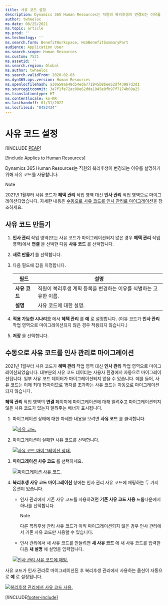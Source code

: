 ```yaml
---
title: 사유 코드 설정
description: Dynamics 365 Human Resources는 직원의 복리후생이 변경되는 이유를 설명하기 위해 사유 코드를 사용합니다.
author: twheeloc
ms.date: 08/25/2021
ms.topic: article
ms.prod: ''
ms.technology: ''
ms.search.form: BenefitWorkspace, HcmBenefitSummaryPart
audience: Application User
ms.search.scope: Human Resources
ms.custom: 7521
ms.assetid: ''
ms.search.region: Global
ms.author: twheeloc
ms.search.validFrom: 2020-02-03
ms.dyn365.ops.version: Human Resources
ms.openlocfilehash: a30a59a648d54eda771845b8bee52df43987d3d1
ms.sourcegitcommit: 3a7f1fe72ac08e62dda1045e0fb97f7174b69a25
ms.translationtype: HT
ms.contentlocale: ko-KR
ms.lasthandoff: 01/31/2022
ms.locfileid: "8452434"
---
```

# <a name="set-up-reason-codes"></a>사유 코드 설정


[!INCLUDE [PEAP](../includes/peap-2.md)]

[!include [Applies to Human Resources](../includes/applies-to-hr.md)]

Dynamics 365 Human Resources는 직원의 복리후생이 변경되는 이유를 설명하기 위해 사유 코드를 사용합니다.

> [!NOTE]
> 2021년 1월부터 사유 코드가 **혜택 관리** 작업 영역 대신 **인사 관리** 작업 영역으로 마이그레이션되었습니다. 자세한 내용은 [수동으로 사유 코드를 인사 관리로 마이그레이션](hr-benefits-setup-reason-codes.md#manually-migrate-reason-codes-to-personnel-management)을 참조하세요.

## <a name="create-reason-codes"></a>사유 코드 만들기

1. **인사 관리** 작업 영역(또는 사유 코드가 마이그레이션되지 않은 경우 **혜택 관리** 작업 영역)에서 **연결** 을 선택한 다음 **사유 코드** 를 선택합니다.

2. **새로 만들기** 를 선택합니다.

3. 다음 필드에 값을 지정합니다.

   | 필드 | 설명 |
   | --- | --- |
   | **사유 코드** | 직원이 복리후생 계획 등록을 변경하는 이유를 식별하는 고유한 이름. |
   | **설명** | 사유 코드에 대한 설명. |

4. **적용 가능한 시나리오** 에서 **혜택 관리** 를 **예** 로 설정합니다. (이유 코드가 **인사 관리** 작업 영역으로 마이그레이션되지 않은 경우 적용되지 않습니다.)

5. **저장** 을 선택합니다.

## <a name="manually-migrate-reason-codes-to-personnel-management"></a>수동으로 사유 코드를 인사 관리로 마이그레이션

2021년 1월부터 사유 코드가 **혜택 관리** 작업 영역 대신 **인사 관리** 작업 영역으로 마이그레이션되었습니다. 대부분의 사유 코드 데이터는 사용자 환경에서 자동으로 마이그레이션됩니다. 일부 사유 코드 데이터가 마이그레이션되지 않을 수 있습니다. 예를 들어, 사유 코드는 이제 최대 15자이므로 15자를 초과하는 사유 코드는 자동으로 마이그레이션되지 않습니다.

**혜택 관리** 작업 영역의 **연결** 페이지에 마이그레이션에 대해 알려주고 마이그레이션되지 않은 사유 코드가 있는지 알려주는 배너가 표시됩니다.

1. 마이그레이션 상태에 대한 자세한 내용을 보려면 **사유 코드** 를 클릭합니다.

   [![사유 코드.](./media/hr-benefits-setup-reason-codes-link.png)](./media/hr-benefits-setup-reason-codes-link.png)

2. 마이그레이션이 실패한 사유 코드를 선택합니다.

   [![사유 코드 마이그레이션 상태.](./media/hr-benefits-setup-reason-codes-status.png)](./media/hr-benefits-setup-reason-codes-status.png)

3. **마이그레이션 사유 코드** 를 선택하세요.

   [![마이그레이션 사유 코드.](./media/hr-benefits-setup-reason-codes-migrate.png)](./media/hr-benefits-setup-reason-codes-migrate.png)

4. **복리후생 사유 코드 마이그레이션** 창에는 인사 관리 사유 코드에 매핑하는 두 가지 옵션이 있습니다.

   - 인사 관리에서 기존 사유 코드를 사용하려면 **기존 사유 코드 사용** 드롭다운에서 하나를 선택합니다.
     > [!NOTE]
     > 다른 복리후생 관리 사유 코드가 아직 마이그레이션되지 않은 경우 인사 관리에서 기존 사유 코드만 사용할 수 있습니다.
   - 인사 관리에서 새 사유 코드를 만들려면 **새 사유 코드** 에 새 사유 코드를 입력한 다음 **새 설명** 에 설명을 입력합니다.

   [![인사 관리 사유 코드에 매핑.](./media/hr-benefits-setup-reason-codes-mapping.png)](./media/hr-benefits-setup-reason-codes-mapping.png)

사유 코드가 인사 관리로 마이그레이션된 후 복리후생 관리에서 사용하는 옵션이 자동으로 **예** 로 설정됩니다.

[![복리후생 관리에서 사유 코드 사용.](./media/hr-benefits-setup-reason-codes-use.png)](./media/hr-benefits-setup-reason-codes-use.png)

[!INCLUDE[footer-include](../includes/footer-banner.md)]
